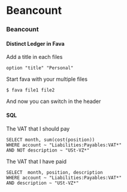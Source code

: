 # Beancount

### Beancount

#### Distinct Ledger in Fava

Add a title in each files

```text
option "title" "Personal"
```

Start fava with your multiple files

```text
$ fava file1 file2
```

 And now you can switch in the header

#### SQL 

The VAT that I should pay

```text
SELECT month, sum(cost(position))
WHERE account ~ "Liabilities:Payables:VAT*"
AND NOT description ~ "USt-VZ*"
```

The VAT that I have paid

```text
SELECT  month, position, description
WHERE account ~ "Liabilities:Payables:VAT*"
AND description ~ "USt-VZ*"
```


